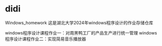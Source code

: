 # didi
Windows_homework
这是湖北大学2024年windows程序设计的作业存储仓库

windows程序设计课程作业一：对周黑鸭工厂的产品生产进行统一管理
windows程序设计课程作业二：实现简易音乐播放器
